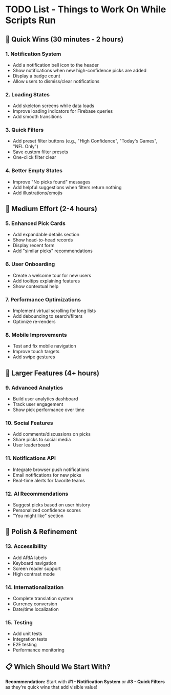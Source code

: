# TODO List - Things to Work On While Scripts Run

## 🎯 Quick Wins (30 minutes - 2 hours)

### 1. Notification System
- Add a notification bell icon to the header
- Show notifications when new high-confidence picks are added
- Display a badge count
- Allow users to dismiss/clear notifications

### 2. Loading States
- Add skeleton screens while data loads
- Improve loading indicators for Firebase queries
- Add smooth transitions

### 3. Quick Filters
- Add preset filter buttons (e.g., "High Confidence", "Today's Games", "NFL Only")
- Save custom filter presets
- One-click filter clear

### 4. Better Empty States
- Improve "No picks found" messages
- Add helpful suggestions when filters return nothing
- Add illustrations/emojis

## 🔧 Medium Effort (2-4 hours)

### 5. Enhanced Pick Cards
- Add expandable details section
- Show head-to-head records
- Display recent form
- Add "similar picks" recommendations

### 6. User Onboarding
- Create a welcome tour for new users
- Add tooltips explaining features
- Show contextual help

### 7. Performance Optimizations
- Implement virtual scrolling for long lists
- Add debouncing to search/filters
- Optimize re-renders

### 8. Mobile Improvements
- Test and fix mobile navigation
- Improve touch targets
- Add swipe gestures

## 🚀 Larger Features (4+ hours)

### 9. Advanced Analytics
- Build user analytics dashboard
- Track user engagement
- Show pick performance over time

### 10. Social Features
- Add comments/discussions on picks
- Share picks to social media
- User leaderboard

### 11. Notifications API
- Integrate browser push notifications
- Email notifications for new picks
- Real-time alerts for favorite teams

### 12. AI Recommendations
- Suggest picks based on user history
- Personalized confidence scores
- "You might like" section

## 🎨 Polish & Refinement

### 13. Accessibility
- Add ARIA labels
- Keyboard navigation
- Screen reader support
- High contrast mode

### 14. Internationalization
- Complete translation system
- Currency conversion
- Date/time localization

### 15. Testing
- Add unit tests
- Integration tests
- E2E testing
- Performance monitoring

## 📋 Which Should We Start With?

**Recommendation:** Start with **#1 - Notification System** or **#3 - Quick Filters** as they're quick wins that add visible value!
